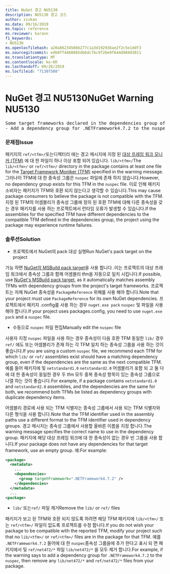 ```yaml
---
title: NuGet 경고 NU5130
description: NU5130 경고 코드
author: zivkan
ms.date: 09/16/2019
ms.topic: reference
ms.reviewer: karann
f1_keywords:
- NU5130
ms.openlocfilehash: a20a8623450b6277c1a3d19293bae2f2c5e1ddf3
ms.sourcegitcommit: e4b0ff4460865db6dc7bc9f20e9f644d98493011
ms.translationtype: MT
ms.contentlocale: ko-KR
ms.lasthandoff: 09/26/2019
ms.locfileid: "71307508"
---
```

# <a name="nuget-warning-nu5130"></a><span data-ttu-id="24f2f-103">NuGet 경고 NU5130</span><span class="sxs-lookup"><span data-stu-id="24f2f-103">NuGet Warning NU5130</span></span>

<pre>Some target frameworks declared in the dependencies group of the nuspec and the lib/ref folder have compatible matches, but not exact matches in the other location. Unless intentional, consult the list of actions below:
- Add a dependency group for .NETFramework4.7.2 to the nuspec</pre>

### <a name="issue"></a><span data-ttu-id="24f2f-104">문제점</span><span class="sxs-lookup"><span data-stu-id="24f2f-104">Issue</span></span>

<span data-ttu-id="24f2f-105">패키지의 `ref/<tfm>/`또는디렉터리 에는 경고 메시지에 지정 된 [대상 프레임 워크 모니커 (TFM)](../target-frameworks.md) 에 대 한 파일이 하나 이상 포함 되어 있습니다. `lib/<tfm>/`</span><span class="sxs-lookup"><span data-stu-id="24f2f-105">The `lib/<tfm>/` or `ref/<tfm>/` directory in the package contains at least one file for the [Target Framework Moniker (TFM)](../target-frameworks.md) specified in the warning message.</span></span> <span data-ttu-id="24f2f-106">그러나이 TFM에 대 한 종속성 그룹은 `nuspec` 파일에 존재 하지 않습니다.</span><span class="sxs-lookup"><span data-stu-id="24f2f-106">However, no dependency group exists for this TFM in the `nuspec` file.</span></span> <span data-ttu-id="24f2f-107">이로 인해 패키지 소비자는 패키지가 TFM와 호환 되지 않는다고 생각할 수 있습니다.</span><span class="sxs-lookup"><span data-stu-id="24f2f-107">This may cause package consumers to believe the package is not compatible with the TFM.</span></span> <span data-ttu-id="24f2f-108">지정 된 TFM의 어셈블리가 종속성 그룹에 정의 된 호환 TFM에 대해 다른 종속성을 갖는 경우 패키지를 사용 하는 프로젝트에서 런타임 오류가 발생할 수 있습니다.</span><span class="sxs-lookup"><span data-stu-id="24f2f-108">If the assemblies for the specified TFM have different dependencies to the compatible TFM defined in the dependencies group, the project using the package may experience runtime failures.</span></span>

### <a name="solution"></a><span data-ttu-id="24f2f-109">솔루션</span><span class="sxs-lookup"><span data-stu-id="24f2f-109">Solution</span></span>

* <span data-ttu-id="24f2f-110">프로젝트에서 NuGet의 pack 대상 실행</span><span class="sxs-lookup"><span data-stu-id="24f2f-110">Run NuGet's pack target on the project</span></span>

<span data-ttu-id="24f2f-111">가능 하면 [NuGet의 MSBuild pack target](../msbuild-targets.md)을 사용 합니다 .이는 프로젝트의 대상 프레임 워크에서 종속성 그룹과 함께 어셈블리 tfm을 자동으로 일치 시킵니다.</span><span class="sxs-lookup"><span data-stu-id="24f2f-111">If possible, use [NuGet's MSBuild pack target](../msbuild-targets.md), as it automatically matches assembly TFMs with dependency groups from the project's target frameworks.</span></span> <span data-ttu-id="24f2f-112">프로젝트는 자체 NuGet 종속성을 `PackageReference` 위해를 사용 해야 합니다.</span><span class="sxs-lookup"><span data-stu-id="24f2f-112">Note that your project must use `PackageReference` for its own NuGet dependencies.</span></span> <span data-ttu-id="24f2f-113">프로젝트에서 패키지 .config를 사용 하는 경우 `nuget.exe pack` `nuspec` 및 파일을 사용 해야 합니다.</span><span class="sxs-lookup"><span data-stu-id="24f2f-113">If your project uses packages.config, you need to use `nuget.exe pack` and a `nuspec` file.</span></span>

* <span data-ttu-id="24f2f-114">수동으로 `nuspec` 파일 편집</span><span class="sxs-lookup"><span data-stu-id="24f2f-114">Manually edit the `nuspec` file</span></span>

<span data-ttu-id="24f2f-115">사용자 지정 `nuspec` 파일을 사용 하는 경우 종속성이 다음 호환 TFM 동일한 `lib/` 경우 `ref/` 에도 또는 어셈블리가 존재 하는 각 TFM 일치 하는 종속성 그룹을 사용 하는 것이 좋습니다.</span><span class="sxs-lookup"><span data-stu-id="24f2f-115">If you are using a custom `nuspec` file, we recommend each TFM for which `lib/` or `ref/` assemblies exist should have a matching dependency group, even if the dependencies are the same as the next compatible TFM.</span></span> <span data-ttu-id="24f2f-116">예를 들어 패키지에 및 `netstandard1.0` `netstandard2.0` 어셈블리가 포함 되 고 둘 다에 대 한 종속성이 동일한 경우 두 tfm 모두 중복 종속성 항목이 있는 종속성 그룹으로 나열 하는 것이 좋습니다.</span><span class="sxs-lookup"><span data-stu-id="24f2f-116">For example, if a package contains `netstandard1.0` and `netstandard2.0` assemblies, and the dependencies are the same for both, we recommend both TFMs be listed as dependency groups with duplicate dependency items.</span></span>

<span data-ttu-id="24f2f-117">어셈블리 경로에 사용 되는 TFM 식별자는 종속성 그룹에서 사용 되는 TFM 식별자와 다른 형식을 사용 합니다.</span><span class="sxs-lookup"><span data-stu-id="24f2f-117">Note that the TFM identifier used in the assembly paths use a different format to the TFM identifier used in dependency groups.</span></span> <span data-ttu-id="24f2f-118">경고 메시지는 종속성 그룹에서 사용할 올바른 이름을 지정 합니다.</span><span class="sxs-lookup"><span data-stu-id="24f2f-118">The warning message specifies the correct name to use in the dependency group.</span></span> <span data-ttu-id="24f2f-119">패키지에 해당 대상 프레임 워크에 대 한 종속성이 없는 경우 빈 그룹을 사용 합니다.</span><span class="sxs-lookup"><span data-stu-id="24f2f-119">If your package does not have any dependencies for that target framework, use an empty group.</span></span> <span data-ttu-id="24f2f-120">예:</span><span class="sxs-lookup"><span data-stu-id="24f2f-120">For example:</span></span>

```xml
<package>
  <metadata>
    ...
    <dependencies>
      <group targetFramework=".NETFramework4.7.2" />
    </dependencies>
  </metadata>
  ...
<package>
```

* <span data-ttu-id="24f2f-121">`lib/` 또는`ref/` 파일 제거</span><span class="sxs-lookup"><span data-stu-id="24f2f-121">Remove the `lib/` or `ref/` files</span></span>

<span data-ttu-id="24f2f-122">패키지가 보고 된 TFM와 호환 되지 않도록 하려면 해당 TFM 패키지에 `lib/<tfm>/` 또는 `ref/<tfm>/` 파일이 없도록 프로젝트를 수정 합니다.</span><span class="sxs-lookup"><span data-stu-id="24f2f-122">If you do not wish your package to be compatible with the reported TFM, modify your project such that no `lib/<tfm>/` or `ref/<tfm>/` files are in the package for that TFM.</span></span> <span data-ttu-id="24f2f-123">예를 `.NETFramework4.7.2` 들어에 대 한 `nuspec`종속성 그룹을에 추가 한다고 표시 되 면 패키지에서 및 `ref/net472/*` 파일 `lib/net472/*` 을 모두 제거 합니다.</span><span class="sxs-lookup"><span data-stu-id="24f2f-123">For example, if the warning says to add a dependency group for `.NETFramework4.7.2` to the `nuspec`, then remove any `lib/net472/*` and `ref/net472/*` files from your package.</span></span>
